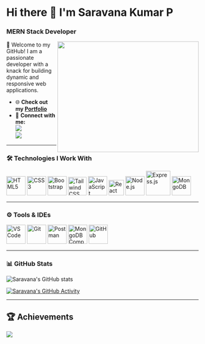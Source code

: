 # Hi there 👋 I'm Saravana Kumar P  
### MERN Stack Developer  

<img align="right" width="370" height="290" src="https://i.pinimg.com/originals/47/f0/34/47f0342cec72b800463bf003eac1257e.gif">

🌟 Welcome to my GitHub! I am a passionate developer with a knack for building dynamic and responsive web applications.  

- 🌐 **Check out my [Portfolio](#)**  
- 💌 **Connect with me:**  
  [<img src="https://img.shields.io/badge/Instagram-E4405F?style=for-the-badge&logo=instagram&logoColor=white" />](https://www.instagram.com/saravana._2k/?hl=en)  
  [<img src="https://img.shields.io/badge/LinkedIn-0077B5?style=for-the-badge&logo=linkedin&logoColor=white" />](https://www.linkedin.com/in/saravanakp026/)  

---

### 🛠️ Technologies I Work With  
<div align="start">
  <img height="50" width="50" src="https://img.icons8.com/color/48/000000/html-5.png" alt="HTML5" />  
  <img height="50" width="50" src="https://img.icons8.com/color/48/000000/css3.png" alt="CSS3" />  
  <img height="50" width="50" src="https://img.icons8.com/color/48/000000/bootstrap.png" alt="Bootstrap" />  
  <img width="48" height="48" src="https://img.icons8.com/color/48/tailwind_css.png" alt="Tailwind CSS" />  
  <img height="50" width="50" src="https://img.icons8.com/color/48/000000/javascript.png" alt="JavaScript" />  
  <img width="40" height="40" src="https://img.icons8.com/office/40/react.png" alt="React" />  
  <img height="50" width="50" src="https://img.icons8.com/color/48/000000/nodejs.png" alt="Node.js" />  
  <img width="64" height="64" src="https://img.icons8.com/nolan/64/express-js.png" alt="Express.js" />  
  <img height="50" width="50" src="https://img.icons8.com/color/48/000000/mongodb.png" alt="MongoDB" />  
</div>  

---

### ⚙️ Tools & IDEs  
<div align="start">
 <img height="50" width="50" src="https://img.icons8.com/color/48/000000/visual-studio-code-2019.png" alt="VS Code" />  
  <img height="50" width="50" src="https://img.icons8.com/color/50/000000/git.png" alt="Git" />  
  <img height="50" width="50" src="https://img.icons8.com/color/48/000000/postman-api.png" alt="Postman" />  
  <img height="50" width="50" src="https://img.icons8.com/external-tal-revivo-shadow-tal-revivo/344/external-mongodb-a-cross-platform-document-oriented-database-program-logo-shadow-tal-revivo.png" alt="MongoDB Compass" />   
  <img height="50" width="50" src="https://img.icons8.com/ios-filled/50/github.png" alt="GitHub" />   
</div>  

---

### 📊 GitHub Stats  
![Saravana's GitHub stats](https://github-readme-stats.vercel.app/api?username=saravana3252&theme=dark&show_icons=true&hide=issues,contribs)  

[![Saravana's GitHub Activity](https://github-readme-activity-graph.vercel.app/graph?username=saravana3252&bg_color=1d1b1c&color=ede8e8&line=ddf179&point=ffd1d1&area=true&hide_border=true)](https://github.com/ashutosh00710/github-readme-activity-graph)  

---

## 🏆 Achievements  
![](https://github-profile-trophy.vercel.app/?username=saravana3252&theme=nord&no-frame=false&no-bg=false&margin-w=4)  
